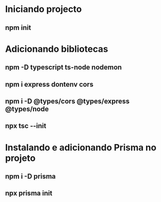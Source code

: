# Iniciando projecto
## npm init

# Adicionando bibliotecas
## npm -D typescript ts-node nodemon
## npm i express dontenv cors
## npm i -D @types/cors @types/express @types/node

## npx tsc --init

# Instalando e adicionando Prisma no projeto
## npm i -D prisma
## npx prisma init